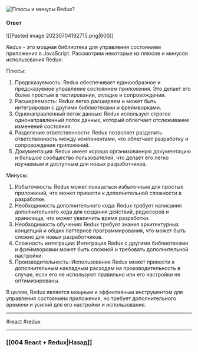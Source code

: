 ![Плюсы и минусы Redux?](https://youtu.be/HBSAjY-xh3k?t=767)

#### Ответ

![[Pasted image 20230704192715.png|600]]

*Redux* - это мощная библиотека для управления состоянием приложения в JavaScript. Рассмотрим некоторые из плюсов и минусов использования Redux:

Плюсы:
1. Предсказуемость: Redux обеспечивает единообразное и предсказуемое управление состоянием приложения. Это делает его более простым в тестировании, отладке и сопровождении.
2. Расширяемость: Redux легко расширяем и может быть интегрирован с другими библиотеками и фреймворками.
3. Однонаправленный поток данных: Redux использует строгое однонаправленный поток данных, который облегчает отслеживание изменений состояния.
4. Разделение ответственности: Redux позволяет разделить ответственность между компонентами, что облегчает разработку и сопровождение приложений.
5. Документация: Redux имеет хорошо организованную документацию и большое сообщество пользователей, что делает его легко изучаемым и доступным для новых разработчиков.

Минусы:
1. Избыточность: Redux может показаться избыточным для простых приложений, что может привести к дополнительной сложности в разработке.
2. Необходимость дополнительного кода: Redux требует написания дополнительного кода для создания действий, редюсеров и хранилища, что может увеличить время разработки.
3. Необходимость обучения: Redux требует знания архитектурных концепций и общих паттернов программирования, что может быть сложно для новых разработчиков.
4. Сложность интеграции: Интеграция Redux с другими библиотеками и фреймворками может быть сложной и требовать дополнительной настройки.
5. Производительность: Использование Redux может привести к дополнительным накладным расходам на производительность в случае, если его не используют правильно или его настройки не оптимизированы.

В целом, Redux является мощным и эффективным инструментом для управления состоянием приложения, но требует дополнительного времени и усилий для его настройки и использования.

____
#react #redux 

____

### [[004 React + Redux|Назад]]